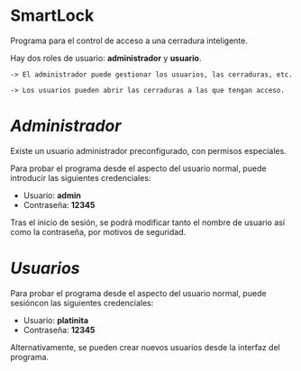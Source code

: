 # SmartLock
Programa para el control de acceso a una cerradura inteligente.

Hay dos roles de usuario: **administrador** y **usuario**.

    -> El administrador puede gestionar los usuarios, las cerraduras, etc. 

    -> Los usuarios pueden abrir las cerraduras a las que tengan acceso.

# *Administrador*
Existe un usuario administrador preconfigurado, con permisos especiales.

Para probar el programa desde el aspecto del usuario normal, puede introducir las siguientes credenciales:
- Usuario: **admin**
- Contraseña: **12345**

Tras el inicio de sesión, se podrá modificar tanto el nombre de usuario así como la contraseña, por motivos de seguridad. 

# *Usuarios*
Para probar el programa desde el aspecto del usuario normal, puede sesióncon las siguientes credenciales:
- Usuario: **platinita**
- Contraseña: **12345**

Alternativamente, se pueden crear nuevos usuarios desde la interfaz del programa.
